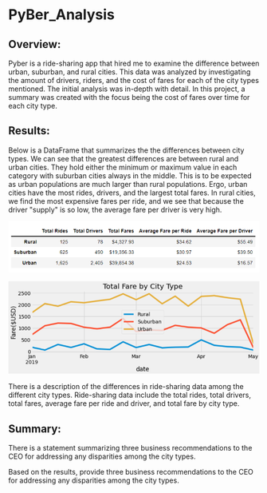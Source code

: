 # PyBer_Analysis

## Overview:
Pyber is a ride-sharing app that hired me to examine the difference between urban, suburban, and rural cities. This data was analyzed by investigating the amount of drivers, riders, and the cost of fares for each of the city types mentioned. The initial analysis was in-depth with detail. In this project, a summary was created with the focus being the cost of fares over time for each city type.

## Results:
Below is a DataFrame that summarizes the the differences between city types. We can see that the greatest differences are between rural and urban cities. They hold either the minimum or maximum value in each category with suburban cities always in the middle. This is to be expected as urban populations are much larger than rural populations. Ergo, urban cities have the most rides, drivers, and the largest total fares. In rural cities, we find the most expensive fares per ride, and we see that because the driver "supply" is so low, the average fare per driver is very high.

![](Analysis/PyBer_summary_df.png)


![](Analysis/PyBer_fare_summary.png)


There is a description of the differences in ride-sharing data among the different city types. Ride-sharing data include the total rides, total drivers, total fares, average fare per ride and driver, and total fare by city type. 


## Summary:
There is a statement summarizing three business recommendations to the CEO for addressing any disparities among the city types.

Based on the results, provide three business recommendations to the CEO for addressing any disparities among the city types.